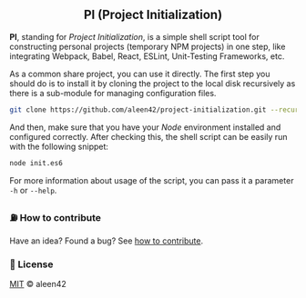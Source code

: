<h2 align="center">PI (Project Initialization)</h2>

**PI**, standing for *Project Initialization*, is a simple shell script tool for constructing personal projects (temporary NPM projects) in one step, like integrating Webpack, Babel, React, ESLint, Unit-Testing Frameworks, etc.

As a common share project, you can use it directly. The first step you should do is to install it by cloning the project to the local disk recursively as there is a sub-module for managing configuration files.

```bash
git clone https://github.com/aleen42/project-initialization.git --recursive
```

And then, make sure that you have your *Node* environment installed and configured correctly. After checking this, the shell script can be easily run with the following snippet:

```bash
node init.es6
```

For more information about usage of the script, you can pass it a parameter `-h` or `--help`.

### :fuelpump: How to contribute

Have an idea? Found a bug? See [how to contribute](https://aleen42.gitbooks.io/personalwiki/content/contribution.html).

### :scroll: License

[MIT](https://aleen42.gitbooks.io/personalwiki/content/MIT.html) © aleen42
